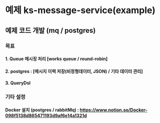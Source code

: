 # 예제 ks-message-service(example) 
## 예제 코드 개발 (mq / postgres)
### 목표 
#### 1. Queue 메시징 처리 [works queue / round-robin]
#### 2. postgres : [메시지 이력 저장(비정형데이터, JSON) / 기타 데이터 관리]
#### 3. QueryDsl

### 기타 설정
#### Docker 설치 (postgres / rabbitMq) : https://www.notion.so/Docker-098f5138d865471193d9af6e14a1321d



